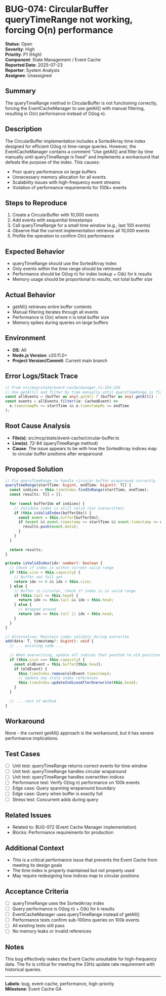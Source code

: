 # BUG-074: CircularBuffer queryTimeRange not working, forcing O(n) performance

**Status**: Open  
**Severity**: High  
**Priority**: P1 (High)  
**Component**: State Management / Event Cache  
**Reported Date**: 2025-07-23  
**Reporter**: System Analysis  
**Assignee**: Unassigned  

## Summary
The queryTimeRange method in CircularBuffer is not functioning correctly, forcing the EventCacheManager to use getAll() with manual filtering, resulting in O(n) performance instead of O(log n).

## Description
The CircularBuffer implementation includes a SortedArray time index designed for efficient O(log n) time-range queries. However, the EventCacheManager contains a comment "Use getAll() and filter by time manually until queryTimeRange is fixed" and implements a workaround that defeats the purpose of the index. This causes:
- Poor query performance on large buffers
- Unnecessary memory allocation for all events
- Scalability issues with high-frequency event streams
- Violation of performance requirements for 100k+ events

## Steps to Reproduce
1. Create a CircularBuffer with 10,000 events
2. Add events with sequential timestamps
3. Call queryTimeRange for a small time window (e.g., last 100 events)
4. Observe that the current implementation retrieves all 10,000 events
5. Profile the operation to confirm O(n) performance

## Expected Behavior
- queryTimeRange should use the SortedArray index
- Only events within the time range should be retrieved
- Performance should be O(log n) for index lookup + O(k) for k results
- Memory usage should be proportional to results, not total buffer size

## Actual Behavior
- getAll() retrieves entire buffer contents
- Manual filtering iterates through all events
- Performance is O(n) where n is total buffer size
- Memory spikes during queries on large buffers

## Environment
- **OS**: All
- **Node.js Version**: v20.11.0+
- **Project Version/Commit**: Current main branch

## Error Logs/Stack Trace
```typescript
// From src/mcp/state/event-cache/manager.ts:254-258
// Use getAll() and filter by time manually until queryTimeRange is fixed
const allEvents = (buffer as any).getAll ? (buffer as any).getAll() : [];
const events = allEvents.filter((e: CachedEvent) => 
  e.timestampMs >= startTime && e.timestampMs <= endTime
);
```

## Root Cause Analysis
- **File(s)**: src/mcp/state/event-cache/circular-buffer.ts
- **Line(s)**: 72-84 (queryTimeRange method)
- **Cause**: The issue appears to be with how the SortedArray indices map to circular buffer positions after wraparound

## Proposed Solution
```typescript
// Fix queryTimeRange to handle circular buffer wraparound correctly
queryTimeRange(startTime: bigint, endTime: bigint): T[] {
  const indices = this.timeIndex.findInRange(startTime, endTime);
  const results: T[] = [];
  
  for (const bufferIdx of indices) {
    // Validate index is still valid (not overwritten)
    if (this.isValidIndex(bufferIdx)) {
      const event = this.buffer[bufferIdx];
      if (event && event.timestamp >= startTime && event.timestamp <= endTime) {
        results.push(event.data);
      }
    }
  }
  
  return results;
}

private isValidIndex(idx: number): boolean {
  // Check if index is within current valid range
  if (this.size < this.capacity) {
    // Buffer not full yet
    return idx >= 0 && idx < this.size;
  } else {
    // Buffer is circular, check if index is in valid range
    if (this.tail <= this.head) {
      return idx >= this.tail && idx < this.head;
    } else {
      // Wrapped around
      return idx >= this.tail || idx < this.head;
    }
  }
}

// Alternative: Maintain index validity during overwrite
add(data: T, timestamp?: bigint): void {
  // ... existing code ...
  
  // When overwriting, update all indices that pointed to old position
  if (this.size === this.capacity) {
    const oldEvent = this.buffer[this.head];
    if (oldEvent) {
      this.timeIndex.remove(oldEvent.timestamp);
      // Update any stale index references
      this.timeIndex.updateIndicesAfterOverwrite(this.head);
    }
  }
  
  // ... rest of method
}
```

## Workaround
None - the current getAll() approach is the workaround, but it has severe performance implications.

## Test Cases
- [ ] Unit test: queryTimeRange returns correct events for time window
- [ ] Unit test: queryTimeRange handles circular wraparound
- [ ] Unit test: queryTimeRange handles overwritten indices
- [ ] Performance test: Verify O(log n) performance on 100k events
- [ ] Edge case: Query spanning wraparound boundary
- [ ] Edge case: Query when buffer is exactly full
- [ ] Stress test: Concurrent adds during query

## Related Issues
- Related to: BUG-072 (Event Cache Manager implementation)
- Blocks: Performance requirements for production

## Additional Context
- This is a critical performance issue that prevents the Event Cache from meeting its design goals
- The time index is properly maintained but not properly used
- May require redesigning how indices map to circular positions

## Acceptance Criteria
- [ ] queryTimeRange uses the SortedArray index
- [ ] Query performance is O(log n) + O(k) for k results
- [ ] EventCacheManager uses queryTimeRange instead of getAll()
- [ ] Performance tests confirm sub-100ms queries on 100k events
- [ ] All existing tests still pass
- [ ] No memory leaks or invalid references

## Notes
This bug effectively makes the Event Cache unsuitable for high-frequency data. The fix is critical for meeting the 33Hz update rate requirement with historical queries.

---
**Labels**: bug, event-cache, performance, high-priority  
**Milestone**: Event Cache GA